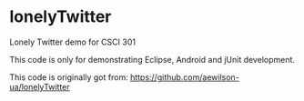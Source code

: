 lonelyTwitter
=============

Lonely Twitter demo for CSCI 301

This code is only for demonstrating Eclipse, Android and jUnit development.


This code is originally got from:
https://github.com/aewilson-ua/lonelyTwitter
